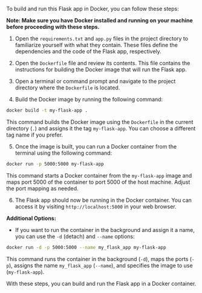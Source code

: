 To build and run this Flask app in Docker, you can follow these steps:

**Note: Make sure you have Docker installed and running on your machine before proceeding with these steps.**

1. Open the `requirements.txt` and `app.py` files in the project directory to familiarize yourself with what they contain. These files define the dependencies and the code of the Flask app, respectively.

2. Open the `Dockerfile` file and review its contents. This file contains the instructions for building the Docker image that will run the Flask app.

3. Open a terminal or command prompt and navigate to the project directory where the `Dockerfile` is located.

4. Build the Docker image by running the following command:

```bash
docker build -t my-flask-app .
```

This command builds the Docker image using the `Dockerfile` in the current directory (`.`) and assigns it the tag `my-flask-app`. You can choose a different tag name if you prefer.

5. Once the image is built, you can run a Docker container from the terminal using the following command:

```bash
docker run -p 5000:5000 my-flask-app
```

This command starts a Docker container from the `my-flask-app` image and maps port 5000 of the container to port 5000 of the host machine. Adjust the port mapping as needed.

6. The Flask app should now be running in the Docker container. You can access it by visiting `http://localhost:5000` in your web browser.

**Additional Options:**

- If you want to run the container in the background and assign it a name, you can use the `-d` (detach) and `--name` options:

```bash
docker run -d -p 5000:5000 --name my_flask_app my-flask-app
```

This command runs the container in the background (`-d`), maps the ports (`-p`), assigns the name `my_flask_app` (`--name`), and specifies the image to use (`my-flask-app`).

With these steps, you can build and run the Flask app in a Docker container.